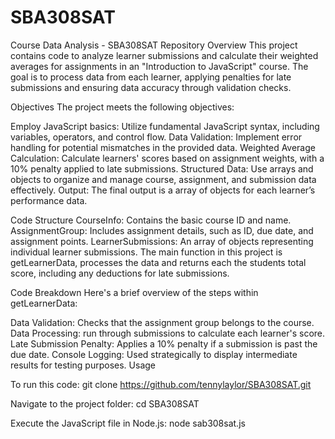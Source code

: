 # SBA308SAT
Course Data Analysis - SBA308SAT
Repository Overview
This project contains code to analyze learner submissions and calculate their weighted averages for assignments in an "Introduction to JavaScript" course. The goal is to process data from each learner, applying penalties for late submissions and ensuring data accuracy through validation checks.

Objectives
The project meets the following objectives:

Employ JavaScript basics: Utilize fundamental JavaScript syntax, including variables, operators, and control flow.
Data Validation: Implement error handling for potential mismatches in the provided data.
Weighted Average Calculation: Calculate learners' scores based on assignment weights, with a 10% penalty applied to late submissions.
Structured Data: Use arrays and objects to organize and manage course, assignment, and submission data effectively.
Output: The final output is a array of objects for each learner’s performance data.

Code Structure
CourseInfo: Contains the basic course ID and name.
AssignmentGroup: Includes assignment details, such as ID, due date, and assignment points.
LearnerSubmissions: An array of objects representing individual learner submissions.
The main function in this project is getLearnerData, processes the data and returns each the students total score, including any deductions for late submissions.

Code Breakdown
Here's a brief overview of the steps within getLearnerData:

Data Validation: Checks that the assignment group belongs to the course.
Data Processing: run through submissions to calculate each learner's score.
Late Submission Penalty: Applies a 10% penalty if a submission is past the due date.
Console Logging: Used strategically to display intermediate results for testing purposes.
Usage

To run this code:
git clone https://github.com/tennylaylor/SBA308SAT.git

Navigate to the project folder:
cd SBA308SAT

Execute the JavaScript file in Node.js:
node sab308sat.js
